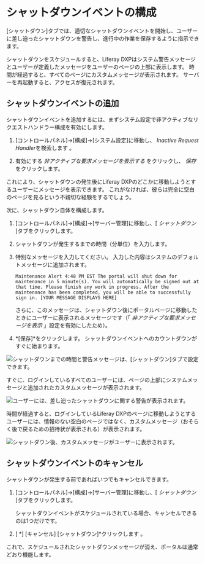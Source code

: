 # シャットダウンイベントの構成

[シャットダウン]タブでは、適切なシャットダウンイベントを開始し、ユーザーに差し迫ったシャットダウンを警告し、進行中の作業を保存するように指示できます。

シャットダウンをスケジュールすると、Liferay DXPはシステム警告メッセージとユーザーが定義したメッセージをユーザーのページの上部に表示します。 時間が経過すると、すべてのページにカスタムメッセージが表示されます。 サーバーを再起動すると、アクセスが復元されます。

## シャットダウンイベントの追加

シャットダウンイベントを追加するには、まずシステム設定で非アクティブなリクエストハンドラー構成を有効にします。

1.  [コントロールパネル]→[構成]→[システム設定]に移動し、 *Inactive Request Handler*を検索します 。

2.  有効にする *非アクティブな要求メッセージを表示する* をクリックし、 *保存*をクリックします。

これにより、シャットダウンの発生後にLiferay DXPのどこかに移動しようとするユーザーにメッセージを表示できます。 これがなければ、彼らは完全に空白のページを見るという不親切な経験をするでしょう。

次に、シャットダウン自体を構成します。

1.  [コントロールパネル]→[構成]→[サーバー管理]に移動し、[ *シャットダウン* ]タブをクリックします。

2.  シャットダウンが発生するまでの時間（分単位）を入力します。

3.  特別なメッセージを入力してください。 入力した内容はシステムのデフォルトメッセージに追加されます。

    `Maintenance Alert 4:48 PM EST The portal will shut down for maintenance in 5 minute(s). You will automatically be signed out at that time. Please finish any work in progress. After the maintenance has been completed, you will be able to successfully sign in. [YOUR MESSAGE DISPLAYS HERE]`

    さらに、このメッセージは、シャットダウン後にポータルページに移動したときにユーザーに表示されるメッセージです（「 *非アクティブな要求メッセージを表示* 」設定を有効にしたため）。

4.  *[保存]*をクリックします。 シャットダウンイベントへのカウントダウンがすぐに始まります。

![シャットダウンまでの時間と警告メッセージは、[シャットダウン]タブで設定できます。](./configuring-a-shutdown-event/images/01.png)

すぐに、ログインしているすべてのユーザーには、ページの上部にシステムメッセージと追加されたカスタムメッセージが表示されます。

![ユーザーには、差し迫ったシャットダウンに関する警告が表示されます。](./configuring-a-shutdown-event/images/03.png)

時間が経過すると、ログインしているLiferay DXPのページに移動しようとするユーザーには、情報のない空白のページではなく、カスタムメッセージ（おそらく後で戻るための招待状が表示される）が表示されます。

![シャットダウン後、カスタムメッセージがユーザーに表示されます。](./configuring-a-shutdown-event/images/02.png)

## シャットダウンイベントのキャンセル

シャットダウンが発生する前であればいつでもキャンセルできます。

1.  [コントロールパネル]→[構成]→[サーバー管理]に移動し、[ *シャットダウン* ]タブをクリックします。

    シャットダウンイベントがスケジュールされている場合、キャンセルできるのは1つだけです。

2.  [ *] \[キャンセル\] \[シャットダウン\]*クリックします 。

これで、スケジュールされたシャットダウンメッセージが消え、ポータルは通常どおり機能します。
